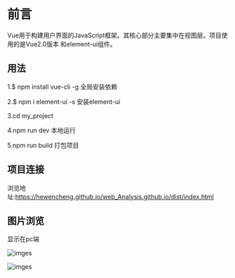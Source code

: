 # 前言

Vue用于构建用户界面的JavaScript框架。其核心部分主要集中在视图层。项目使用的是Vue2.0版本
和element-ui组件。



## 用法

1.$ npm install vue-cli -g 全局安装依赖

2.$ npm i element-ui -s 安装element-ui

3.cd my_project

4.npm run dev 本地运行

5.npm run build 打包项目



## 项目连接

浏览地址:https://hewencheng.github.io/web_Analysis.github.io/dist/index.html


## 图片浏览

显示在pc端

![imges](https://hewencheng.github.io/web_Analysis.github.io/img/Browse2.png)



![imges](https://hewencheng.github.io/web_Analysis.github.io/img/Browse.png)


